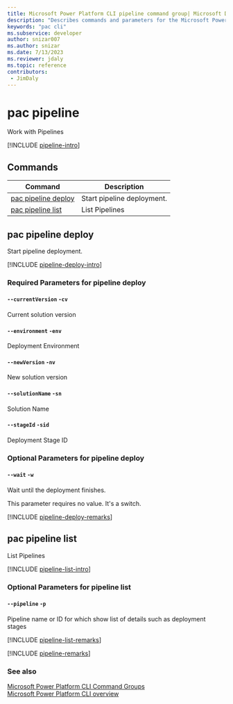 ```yaml
---
title: Microsoft Power Platform CLI pipeline command group| Microsoft Docs
description: "Describes commands and parameters for the Microsoft Power Platform CLI pipeline command group."
keywords: "pac cli"
ms.subservice: developer
author: snizar007
ms.author: snizar
ms.date: 7/13/2023
ms.reviewer: jdaly
ms.topic: reference
contributors: 
 - JimDaly
---
```

<!-- 
Do not edit this file. 
This file is generated by a program and any changes will be overwritten when this topic is re-generated.
Use the include files to add additional content to this topic.
-->
# pac pipeline

Work with Pipelines

[!INCLUDE [pipeline-intro](includes/pipeline-intro.md)]

## Commands

|Command|Description|
|---------|---------|
|[pac pipeline deploy](#pac-pipeline-deploy)|Start pipeline deployment.|
|[pac pipeline list](#pac-pipeline-list)|List Pipelines|


## pac pipeline deploy

Start pipeline deployment.

[!INCLUDE [pipeline-deploy-intro](includes/pipeline-deploy-intro.md)]


### Required Parameters for pipeline deploy

#### `--currentVersion` `-cv`

Current solution version

#### `--environment` `-env`

Deployment Environment

#### `--newVersion` `-nv`

New solution version

#### `--solutionName` `-sn`

Solution Name

#### `--stageId` `-sid`

Deployment Stage ID


### Optional Parameters for pipeline deploy

#### `--wait` `-w`

Wait until the deployment finishes.

This parameter requires no value. It's a switch.

[!INCLUDE [pipeline-deploy-remarks](includes/pipeline-deploy-remarks.md)]

## pac pipeline list

List Pipelines

[!INCLUDE [pipeline-list-intro](includes/pipeline-list-intro.md)]


### Optional Parameters for pipeline list

#### `--pipeline` `-p`

Pipeline name or ID for which show list of details such as deployment stages

[!INCLUDE [pipeline-list-remarks](includes/pipeline-list-remarks.md)]

[!INCLUDE [pipeline-remarks](includes/pipeline-remarks.md)]

### See also

[Microsoft Power Platform CLI Command Groups](index.md)<br />
[Microsoft Power Platform CLI overview](../introduction.md)